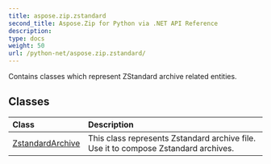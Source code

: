 ```yaml
---
title: aspose.zip.zstandard
second_title: Aspose.Zip for Python via .NET API Reference
description: 
type: docs
weight: 50
url: /python-net/aspose.zip.zstandard/
---
```



Contains classes which represent ZStandard archive related entities.

## Classes
| Class | Description |
| :- | :- |
|[ZstandardArchive](/zip/python-net/aspose.zip.zstandard/zstandardarchive/)|This class represents Zstandard archive file. Use it to compose Zstandard archives.|
